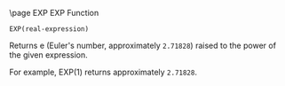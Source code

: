 \page EXP EXP Function
```
EXP(real-expression)
```
Returns e (Euler's number, approximately `2.71828`) raised to the power of the given expression.

For example, EXP(1) returns approximately `2.71828`.